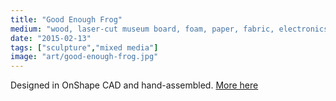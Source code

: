 ```yaml
---
title: "Good Enough Frog"
medium: "wood, laser-cut museum board, foam, paper, fabric, electronics, acrylic"
date: "2015-02-13"
tags: ["sculpture","mixed media"]
image: "art/good-enough-frog.jpg"
---
```

Designed in OnShape CAD and hand-assembled. [More here](https://medium.com/@jonathan.lethem/coffeehead-and-the-decayers-e785d4a9fb79)